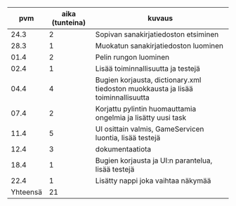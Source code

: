 
| pvm      | aika (tunteina) | kuvaus                                                                           |
| -------- | --------------- | -------------------------------------------------------------------------------- |
| 24.3     | 2               | Sopivan sanakirjatiedoston etsiminen                                             |
| 28.3     | 1               | Muokatun sanakirjatiedoston luominen                                             |
| 01.4     | 2               | Pelin rungon luominen                                                            |
| 02.4     | 1               | Lisää toiminnallisuutta ja testejä                                               |
| 04.4     | 4               | Bugien korjausta, dictionary.xml tiedoston muokkausta ja lisää toiminnallisuutta |
| 07.4     | 2               | Korjattu pylintin huomauttamia ongelmia ja lisätty uusi task                     |
| 11.4     | 5               | UI osittain valmis, GameServicen luontia, lisää testejä                          |
| 12.4     | 3               | dokumentaatiota                                                                  |
| 18.4     | 1               | Bugien korjausta ja UI:n parantelua, lisää testejä                               |
| 22.4 | 1 | Lisätty nappi joka vaihtaa näkymää |
| Yhteensä | 21              |